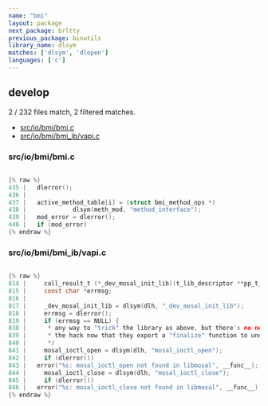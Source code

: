 ```yaml
---
name: "bmi"
layout: package
next_package: brltty
previous_package: binutils
library_name: dlsym
matches: ['dlsym', 'dlopen']
languages: ['c']
---
```

## develop
2 / 232 files match, 2 filtered matches.

 - [src/io/bmi/bmi.c](#srciobmibmic)
 - [src/io/bmi/bmi_ib/vapi.c](#srciobmibmi_ibvapic)

### src/io/bmi/bmi.c

```c

{% raw %}
435 | 	dlerror();
436 | 
437 | 	active_method_table[i] = (struct bmi_method_ops *)
438 |             dlsym(meth_mod, "method_interface");
439 | 	mod_error = dlerror();
440 | 	if (mod_error)
{% endraw %}

```
### src/io/bmi/bmi_ib/vapi.c

```c

{% raw %}
814 |     call_result_t (*_dev_mosal_init_lib)(t_lib_descriptor **pp_t_lib);
815 |     const char *errmsg;
816 | 
817 |     _dev_mosal_init_lib = dlsym(dlh, "_dev_mosal_init_lib");
818 |     errmsg = dlerror();
819 |     if (errmsg == NULL) {
838 |      * any way to "trick" the library as above, but there's no need for
839 |      * the hack now that they export a "finalize" function to undo the init.
840 |      */
841 |     mosal_ioctl_open = dlsym(dlh, "mosal_ioctl_open");
842 |     if (dlerror())
843 | 	error("%s: mosal_ioctl_open not found in libmosal", __func__);
844 |     mosal_ioctl_close = dlsym(dlh, "mosal_ioctl_close");
845 |     if (dlerror())
846 | 	error("%s: mosal_ioctl_close not found in libmosal", __func__);
{% endraw %}

```